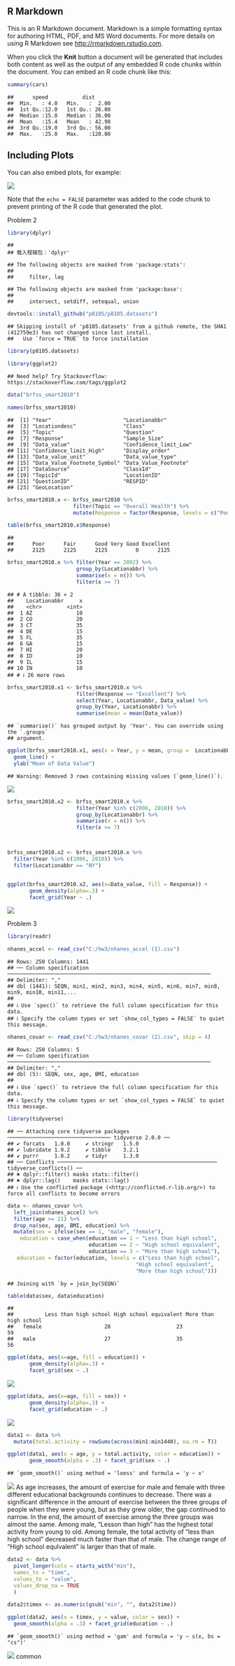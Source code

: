 ## R Markdown

This is an R Markdown document. Markdown is a simple formatting syntax
for authoring HTML, PDF, and MS Word documents. For more details on
using R Markdown see <http://rmarkdown.rstudio.com>.

When you click the **Knit** button a document will be generated that
includes both content as well as the output of any embedded R code
chunks within the document. You can embed an R code chunk like this:

``` r
summary(cars)
```

    ##      speed           dist       
    ##  Min.   : 4.0   Min.   :  2.00  
    ##  1st Qu.:12.0   1st Qu.: 26.00  
    ##  Median :15.0   Median : 36.00  
    ##  Mean   :15.4   Mean   : 42.98  
    ##  3rd Qu.:19.0   3rd Qu.: 56.00  
    ##  Max.   :25.0   Max.   :120.00

## Including Plots

You can also embed plots, for example:

![](p8105_hw3_zw2977_files/figure-markdown_github/pressure-1.png)

Note that the `echo = FALSE` parameter was added to the code chunk to
prevent printing of the R code that generated the plot.

Problem 2

``` r
library(dplyr)
```

    ## 
    ## 载入程辑包：'dplyr'

    ## The following objects are masked from 'package:stats':
    ## 
    ##     filter, lag

    ## The following objects are masked from 'package:base':
    ## 
    ##     intersect, setdiff, setequal, union

``` r
devtools::install_github("p8105/p8105.datasets")
```

    ## Skipping install of 'p8105.datasets' from a github remote, the SHA1 (412759e3) has not changed since last install.
    ##   Use `force = TRUE` to force installation

``` r
library(p8105.datasets)

library(ggplot2)
```

    ## Need help? Try Stackoverflow: https://stackoverflow.com/tags/ggplot2

``` r
data("brfss_smart2010")
```

``` r
names(brfss_smart2010)
```

    ##  [1] "Year"                       "Locationabbr"              
    ##  [3] "Locationdesc"               "Class"                     
    ##  [5] "Topic"                      "Question"                  
    ##  [7] "Response"                   "Sample_Size"               
    ##  [9] "Data_value"                 "Confidence_limit_Low"      
    ## [11] "Confidence_limit_High"      "Display_order"             
    ## [13] "Data_value_unit"            "Data_value_type"           
    ## [15] "Data_Value_Footnote_Symbol" "Data_Value_Footnote"       
    ## [17] "DataSource"                 "ClassId"                   
    ## [19] "TopicId"                    "LocationID"                
    ## [21] "QuestionID"                 "RESPID"                    
    ## [23] "GeoLocation"

``` r
brfss_smart2010.x <- brfss_smart2010 %>%
                     filter(Topic == "Overall Health") %>%
                     mutate(Response = factor(Response, levels = c("Poor", "Fair", "Good", "Very Good", "Excellent")))

table(brfss_smart2010.x$Response)
```

    ## 
    ##      Poor      Fair      Good Very Good Excellent 
    ##      2125      2125      2125         0      2125

``` r
brfss_smart2010.x %>% filter(Year == 2002) %>%
                      group_by(Locationabbr) %>%
                      summarise(x = n()) %>%
                      filter(x >= 7)
```

    ## # A tibble: 36 × 2
    ##    Locationabbr     x
    ##    <chr>        <int>
    ##  1 AZ              10
    ##  2 CO              20
    ##  3 CT              35
    ##  4 DE              15
    ##  5 FL              35
    ##  6 GA              15
    ##  7 HI              20
    ##  8 ID              10
    ##  9 IL              15
    ## 10 IN              10
    ## # ℹ 26 more rows

``` r
brfss_smart2010.x1 <- brfss_smart2010.x %>%
                      filter(Response == "Excellent") %>%
                      select(Year, Locationabbr, Data_value) %>%
                      group_by(Year, Locationabbr) %>%
                      summarise(mean = mean(Data_value))
```

    ## `summarise()` has grouped output by 'Year'. You can override using the `.groups`
    ## argument.

``` r
ggplot(brfss_smart2010.x1, aes(x = Year, y = mean, group =  Locationabbr, color = Locationabbr )) +
  geom_line() +
  ylab("Mean of Data Value")
```

    ## Warning: Removed 3 rows containing missing values (`geom_line()`).

![](p8105_hw3_zw2977_files/figure-markdown_github/unnamed-chunk-3-1.png)

``` r
brfss_smart2010.x2 <- brfss_smart2010.x %>%
                      filter(Year %in% c(2006, 2010)) %>%
                      group_by(Locationabbr) %>%
                      summarise(x = n()) %>%
                      filter(x >= 7)



brfss_smart2010.x2 <- brfss_smart2010.x %>%
  filter(Year %in% c(2006, 2010)) %>%
  filter(Locationabbr == "NY")


ggplot(brfss_smart2010.x2, aes(x=Data_value, fill = Response)) +   
       geom_density(alpha=.3) +
       facet_grid(Year ~ .)            
```

![](p8105_hw3_zw2977_files/figure-markdown_github/unnamed-chunk-3-2.png)

Problem 3

``` r
library(readr)

nhanes_accel <- read_csv("C:/hw3/nhanes_accel (1).csv")
```

    ## Rows: 250 Columns: 1441
    ## ── Column specification ─────────────────────────────────────────────────────────────────
    ## Delimiter: ","
    ## dbl (1441): SEQN, min1, min2, min3, min4, min5, min6, min7, min8, min9, min10, min11,...
    ## 
    ## ℹ Use `spec()` to retrieve the full column specification for this data.
    ## ℹ Specify the column types or set `show_col_types = FALSE` to quiet this message.

``` r
nhanes_covar <- read_csv("C:/hw3/nhanes_covar (2).csv", skip = 4)
```

    ## Rows: 250 Columns: 5
    ## ── Column specification ─────────────────────────────────────────────────────────────────
    ## Delimiter: ","
    ## dbl (5): SEQN, sex, age, BMI, education
    ## 
    ## ℹ Use `spec()` to retrieve the full column specification for this data.
    ## ℹ Specify the column types or set `show_col_types = FALSE` to quiet this message.

``` r
library(tidyverse)
```

    ## ── Attaching core tidyverse packages ───────────────────────────────── tidyverse 2.0.0 ──
    ## ✔ forcats   1.0.0     ✔ stringr   1.5.0
    ## ✔ lubridate 1.9.2     ✔ tibble    3.2.1
    ## ✔ purrr     1.0.2     ✔ tidyr     1.3.0
    ## ── Conflicts ─────────────────────────────────────────────────── tidyverse_conflicts() ──
    ## ✖ dplyr::filter() masks stats::filter()
    ## ✖ dplyr::lag()    masks stats::lag()
    ## ℹ Use the conflicted package (<http://conflicted.r-lib.org/>) to force all conflicts to become errors

``` r
data <- nhanes_covar %>%
  left_join(nhanes_accel) %>%
  filter(age >= 21) %>%
  drop_na(sex, age, BMI, education) %>%
  mutate(sex = ifelse(sex == 1, "male", "female"),
    education = case_when(education == 1 ~ "Less than high school",
                          education == 2 ~ "High school equivalent",
                          education == 3 ~ "More than high school"),
   education = factor(education, levels = c("Less than high school",
                                         "High school equivalent",
                                         "More than high school")))
```

    ## Joining with `by = join_by(SEQN)`

``` r
table(data$sex, data$education)                                        
```

    ##         
    ##          Less than high school High school equivalent More than high school
    ##   female                    28                     23                    59
    ##   male                      27                     35                    56

``` r
ggplot(data, aes(x=age, fill = education)) +   
       geom_density(alpha=.3) +
       facet_grid(sex ~ .) 
```

![](p8105_hw3_zw2977_files/figure-markdown_github/unnamed-chunk-5-1.png)

``` r
ggplot(data, aes(x=age, fill = sex)) +   
       geom_density(alpha=.3) +
       facet_grid(education ~ .)
```

![](p8105_hw3_zw2977_files/figure-markdown_github/unnamed-chunk-5-2.png)

``` r
data1 <- data %>%
  mutate(total.activity = rowSums(across(min1:min1440), na.rm = T))

ggplot(data1, aes(x = age, y = total.activity, color = education)) +
       geom_smooth(alpha = .3) + facet_grid(sex ~ .)
```

    ## `geom_smooth()` using method = 'loess' and formula = 'y ~ x'

![](p8105_hw3_zw2977_files/figure-markdown_github/unnamed-chunk-5-3.png)
As age increases, the amount of exercise for male and female with three
different educational backgrounds continues to decrease. There was a
significant difference in the amount of exercise between the three
groups of people when they were young, but as they grew older, the gap
continued to narrow. In the end, the amount of exercise among the three
groups was almost the same. Among male, “Lesson than high” has the
highest total activity from young to old. Among female, the total
activity of “less than high school” decreased much faster than that of
male. The change range of “High school equlvalent” is larger than that
of male.

``` r
data2 <- data %>%
  pivot_longer(cols = starts_with("min"),
  names_to = "time",
  values_to = "value",
  values_drop_na = TRUE
  )

data2$timex <- as.numeric(gsub("min", "", data2$time))

ggplot(data2, aes(x = timex, y = value, color = sex)) +
  geom_smooth(alpha = .3) + facet_grid(education ~ .)
```

    ## `geom_smooth()` using method = 'gam' and formula = 'y ~ s(x, bs = "cs")'

![](p8105_hw3_zw2977_files/figure-markdown_github/unnamed-chunk-6-1.png)
common
